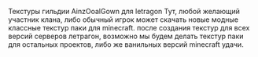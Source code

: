 Текстуры гильдии AinzOoalGown для letragon 
Тут, любой желающий участник клана, либо обычный игрок может скачать новые модные классные текстур паки для minecraft.
после создания текстур для всех версий серверов летрагон, возможно мы будем делать текстур паки для остальных проектов, либо же ванильных версий minecraft 
удачи.

